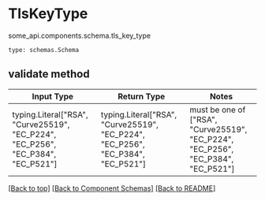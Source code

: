 # TlsKeyType
some_api.components.schema.tls_key_type
```
type: schemas.Schema
```

## validate method
Input Type | Return Type | Notes
------------ | ------------- | -------------
typing.Literal["RSA", "Curve25519", "EC_P224", "EC_P256", "EC_P384", "EC_P521"] | typing.Literal["RSA", "Curve25519", "EC_P224", "EC_P256", "EC_P384", "EC_P521"] | must be one of ["RSA", "Curve25519", "EC_P224", "EC_P256", "EC_P384", "EC_P521"]

[[Back to top]](#top) [[Back to Component Schemas]](../../../README.md#Component-Schemas) [[Back to README]](../../../README.md)
